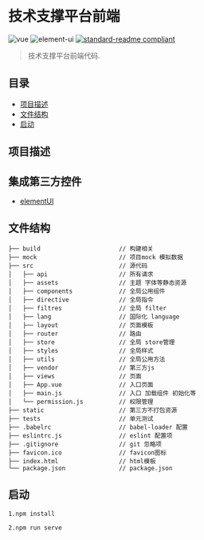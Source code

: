 # 技术支撑平台前端

![vue](https://img.shields.io/badge/vue-4.2.2-brightgreen.svg)
![element-ui](https://img.shields.io/badge/element--ui-2.13.0-brightgreen.svg)
[![standard-readme compliant](https://img.shields.io/badge/readme%20style-standard-brightgreen.svg?style=flat-square)](https://github.com/RichardLitt/standard-readme)
> 技术支撑平台前端代码.

## 目录

- [项目描述](#项目描述)
- [文件结构](#文件结构)
- [启动](#启动)

## 项目描述

## 集成第三方控件

- [elementUI](https://element.eleme.cn)


## 文件结构
```
├── build                      // 构建相关  
├── mock                       // 项目mock 模拟数据
├── src                        // 源代码
│   ├── api                    // 所有请求
│   ├── assets                 // 主题 字体等静态资源
│   ├── components             // 全局公用组件
│   ├── directive              // 全局指令
│   ├── filtres                // 全局 filter
│   ├── lang                   // 国际化 language
│   ├── layout                 // 页面模板
│   ├── router                 // 路由
│   ├── store                  // 全局 store管理
│   ├── styles                 // 全局样式
│   ├── utils                  // 全局公用方法
│   ├── vendor                 // 第三方js
│   ├── views                  // 页面
│   ├── App.vue                // 入口页面
│   ├── main.js                // 入口 加载组件 初始化等
│   └── permission.js          // 权限管理
├── static                     // 第三方不打包资源
├── tests                      // 单元测试
├── .babelrc                   // babel-loader 配置
├── eslintrc.js                // eslint 配置项
├── .gitignore                 // git 忽略项
├── favicon.ico                // favicon图标
├── index.html                 // html模板
└── package.json               // package.json
```

## 启动
```
1.npm install

2.npm run serve
```
